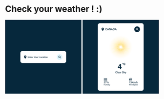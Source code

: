 # Check your weather ! :)

<img width="250" src="images/app1.png">
<img width="250" src="images/app2.png">